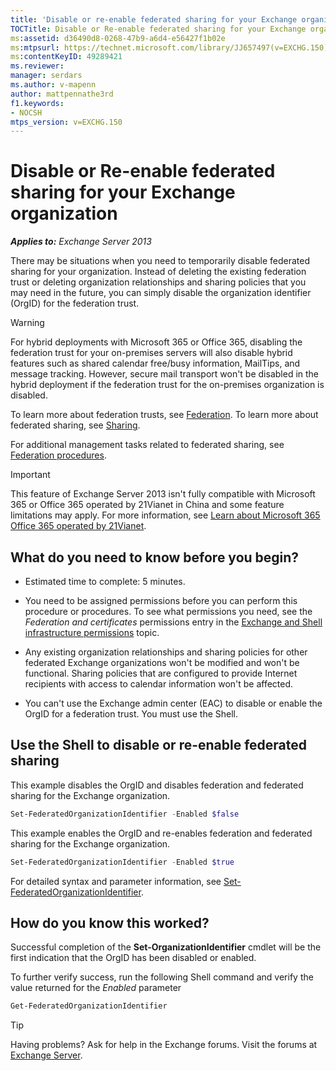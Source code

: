 ```yaml
---
title: 'Disable or re-enable federated sharing for your Exchange organization'
TOCTitle: Disable or Re-enable federated sharing for your Exchange organization
ms:assetid: d36490d8-0268-47b9-a6d4-e56427f1b02e
ms:mtpsurl: https://technet.microsoft.com/library/JJ657497(v=EXCHG.150)
ms:contentKeyID: 49289421
ms.reviewer: 
manager: serdars
ms.author: v-mapenn
author: mattpennathe3rd
f1.keywords:
- NOCSH
mtps_version: v=EXCHG.150
---
```


# Disable or Re-enable federated sharing for your Exchange organization

_**Applies to:** Exchange Server 2013_

There may be situations when you need to temporarily disable federated sharing for your organization. Instead of deleting the existing federation trust or deleting organization relationships and sharing policies that you may need in the future, you can simply disable the organization identifier (OrgID) for the federation trust.

> [!WARNING]
> For hybrid deployments with Microsoft 365 or Office&nbsp;365, disabling the federation trust for your on-premises servers will also disable hybrid features such as shared calendar free/busy information, MailTips, and message tracking. However, secure mail transport won't be disabled in the hybrid deployment if the federation trust for the on-premises organization is disabled.

To learn more about federation trusts, see [Federation](federation-exchange-2013-help.md). To learn more about federated sharing, see [Sharing](sharing-exchange-2013-help.md).

For additional management tasks related to federated sharing, see [Federation procedures](federation-procedures-exchange-2013-help.md).

> [!IMPORTANT]
> This feature of Exchange Server 2013 isn't fully compatible with Microsoft 365 or Office 365 operated by 21Vianet in China and some feature limitations may apply. For more information, see <A href="https://docs.microsoft.com/microsoft-365/admin/services-in-china/services-in-china">Learn about Microsoft 365 Office 365 operated by 21Vianet</A>.

## What do you need to know before you begin?

- Estimated time to complete: 5 minutes.

- You need to be assigned permissions before you can perform this procedure or procedures. To see what permissions you need, see the *Federation and certificates* permissions entry in the [Exchange and Shell infrastructure permissions](exchange-and-shell-infrastructure-permissions-exchange-2013-help.md) topic.

- Any existing organization relationships and sharing policies for other federated Exchange organizations won't be modified and won't be functional. Sharing policies that are configured to provide Internet recipients with access to calendar information won't be affected.

- You can't use the Exchange admin center (EAC) to disable or enable the OrgID for a federation trust. You must use the Shell.

## Use the Shell to disable or re-enable federated sharing

This example disables the OrgID and disables federation and federated sharing for the Exchange organization.

```powershell
Set-FederatedOrganizationIdentifier -Enabled $false
```

This example enables the OrgID and re-enables federation and federated sharing for the Exchange organization.

```powershell
Set-FederatedOrganizationIdentifier -Enabled $true
```

For detailed syntax and parameter information, see [Set-FederatedOrganizationIdentifier](https://docs.microsoft.com/powershell/module/exchange/Set-FederatedOrganizationIdentifier).

## How do you know this worked?

Successful completion of the **Set-OrganizationIdentifier** cmdlet will be the first indication that the OrgID has been disabled or enabled.

To further verify success, run the following Shell command and verify the value returned for the *Enabled* parameter

```powershell
Get-FederatedOrganizationIdentifier
```

> [!TIP]
> Having problems? Ask for help in the Exchange forums. Visit the forums at [Exchange Server](https://go.microsoft.com/fwlink/p/?linkid=60612).
